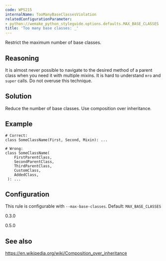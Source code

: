 ```yaml
---
code: WPS215
internalName: TooManyBaseClassesViolation
relatedConfigurationParameter:
- python://wemake_python_styleguide.options.defaults.MAX_BASE_CLASSES
title: 'Too many base classes: _'
---
```


Restrict the maximum number of base classes.

## Reasoning
It is almost never possible to navigate to the desired method of a
parent class when you need it with multiple mixins. It is hard to
understand `mro` and `super` calls. Do not overuse this technique.

## Solution
Reduce the number of base classes. Use composition over inheritance.

## Example

    # Correct:
    class SomeClassName(First, Second, Mixin): ...
    
    # Wrong:
    class SomeClassName(
        FirstParentClass,
        SecondParentClass,
        ThirdParentClass,
        CustomClass,
        AddedClass,
     ): ...

## Configuration
This rule is configurable with `--max-base-classes`. Default:
`MAX_BASE_CLASSES`

<div class="versionadded">

0.3.0

</div>

<div class="versionchanged">

0.5.0

</div>

## See also
<https://en.wikipedia.org/wiki/Composition_over_inheritance>